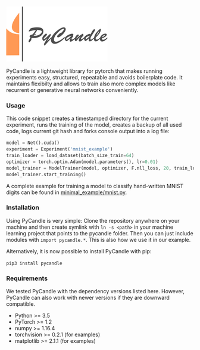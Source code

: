 ![# PyCandle](logo.png)

PyCandle is a lightweight library for pytorch that makes running experiments easy, structured, repeatable and avoids boilerplate code. It maintains flexibilty and allows to train also more complex models like recurrent or generative neural networks conveniently.

### Usage

This code snippet creates a timestamped directory for the current experiment, runs the training of the model, creates a backup of all used code, logs current git hash and forks console output into a log file:

```python
model = Net().cuda()
experiment = Experiment('mnist_example')
train_loader = load_dataset(batch_size_train=64)
optimizer = torch.optim.Adam(model.parameters(), lr=0.01)
model_trainer = ModelTrainer(model, optimizer, F.nll_loss, 20, train_loader, gpu=0)
model_trainer.start_training()
```

A complete example for training a model to classify hand-written MNIST digits can be found in [minimal_example/mnist.py](minimal_example/mnist.py).

### Installation

Using PyCandle is very simple: Clone the repository anywhere on your machine and then create symlink with `ln -s <path>` in your machine learning project that points to the pycandle folder. Then you can just include modules with `import pycandle.*`. This is also how we use it in our example.

Alternatively, it is now possible to install PyCandle with pip:

`pip3 install pycandle`

### Requirements

We tested PyCandle with the dependency versions listed here. However, PyCandle can also work with newer versions if they are downward compatible.

* Python >= 3.5
* PyTorch >= 1.2
* numpy >= 1.16.4
* torchvision >= 0.2.1 (for examples)
* matplotlib >= 2.1.1 (for examples)

